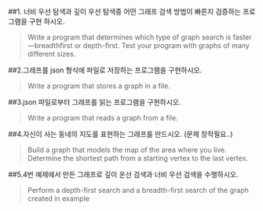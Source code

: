 
##1. 너비 우선 탐색과 깊이 우선 탐색중 어떤 그래프 검색 방법이 빠른지  검증하는 프로그램을 구현 하시오.
>Write a program that determines which type of graph search is faster—breadthfirst
>or depth-first. Test your program with graphs of many different sizes.

##2.그래프를 json 형식에 파일로 저장하는 프로그램을 구현하시오.
>Write a program that stores a graph in a file.

##3.json 파일로부터 그래프를 읽는 프로그램을 구현하시오.
>Write a program that reads a graph from a file.

##4.자신이 사는 동네의 지도를 표현하는 그래프를 만드시오. (문제 창작필요..)
>Build a graph that models the map of the area where you live. Determine the shortest
>path from a starting vertex to the last vertex.

##5.4번 예제에서 만든 그래프로 깊이 운선 검색과 너비 우선 검색을 수행하시오.
>Perform a depth-first search and a breadth-first search of the graph created in example

